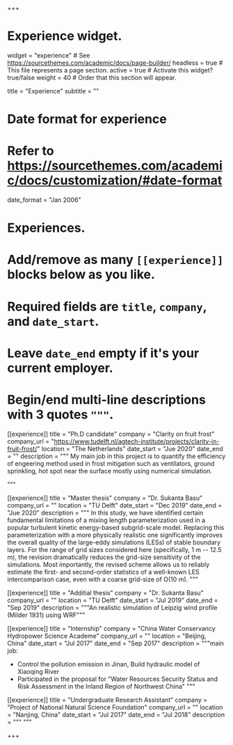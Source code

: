 +++
# Experience widget.
widget = "experience"  # See https://sourcethemes.com/academic/docs/page-builder/
headless = true  # This file represents a page section.
active = true  # Activate this widget? true/false
weight = 40  # Order that this section will appear.

title = "Experience"
subtitle = ""

# Date format for experience
#   Refer to https://sourcethemes.com/academic/docs/customization/#date-format
date_format = "Jan 2006"

# Experiences.
#   Add/remove as many `[[experience]]` blocks below as you like.
#   Required fields are `title`, `company`, and `date_start`.
#   Leave `date_end` empty if it's your current employer.
#   Begin/end multi-line descriptions with 3 quotes `"""`.
[[experience]]
  title = "Ph.D candidate"
  company = "Clarity on fruit frost"
  company_url = "https://www.tudelft.nl/agtech-institute/projects/clarity-in-fruit-frost/"
  location = "The Netherlands"
  date_start = "Jue 2020"
  date_end = ""
  description = """
My main job in this project is to quantify the efficiency of engeering method used in frost mitigation such as ventilators, ground sprinkling, hot spot near the surface mostly using numerical simulation.

  """

[[experience]]
  title = "Master thesis"
  company = "Dr. Sukanta Basu"
  company_url = ""
  location = "TU Delft"
  date_start = "Dec 2019"
  date_end = "Jue 2020"
  description = """
In this study, we have identified certain fundamental limitations of a mixing length parameterization used in a popular turbulent kinetic energy-based subgrid-scale model. Replacing this parameterization with a more physically realistic one significantly improves the overall quality of the large-eddy simulations (LESs) of stable boundary layers. For the range of grid sizes considered here (specifically, 1 m -- 12.5 m), the revision dramatically reduces the grid-size sensitivity of the simulations. Most importantly, the revised scheme allows us to reliably estimate the first- and second-order statistics of a well-known LES intercomparison case, even with a coarse grid-size of O(10 m).
  """

[[experience]]
  title = "Additial thesis"
  company = "Dr. Sukanta Basu"
  company_url = ""
  location = "TU Delft"
  date_start = "Jul 2019"
  date_end = "Sep 2019"
  description = """An realistic simulation of Leipzig wind profile (Milder 1931) using WRF"""

[[experience]]
  title = "Internship"
  company = "China Water Conservancy Hydropower Science Academe"
  company_url = ""
  location = "Beijing, China"
  date_start = "Jul 2017"
  date_end = "Sep 2017"
  description = """main job:
   - Control the pollution emission in Jinan, Build hydraulic model of Xiaoqing River
   - Participated in the proposal for "Water Resources Security Status and Risk Assessment in the Inland Region of Northwest China"
  """

[[experience]]
  title = "Undergraduate Research Assistant"
  company = "Project of National Natural Science Foundation"
  company_url = ""
  location = "Nanjing, China"
  date_start = "Jul 2017"
  date_end = "Jul 2018"
  description = """  """

+++
